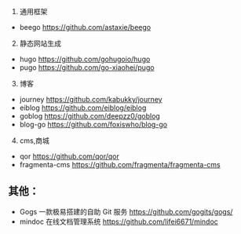 1. 通用框架
  - beego  https://github.com/astaxie/beego
2. 静态网站生成
  - hugo https://github.com/gohugoio/hugo
  - pugo  https://github.com/go-xiaohei/pugo
3. 博客
  - journey  https://github.com/kabukky/journey
  - eiblog  https://github.com/eiblog/eiblog
  - goblog  https://github.com/deepzz0/goblog
  - blog-go  https://github.com/foxiswho/blog-go
4. cms,商城
  - qor  https://github.com/qor/qor
  - fragmenta-cms  https://github.com/fragmenta/fragmenta-cms
  
  
其他：
----
- Gogs 一款极易搭建的自助 Git 服务 https://github.com/gogits/gogs/
- mindoc 在线文档管理系统  https://github.com/lifei6671/mindoc
